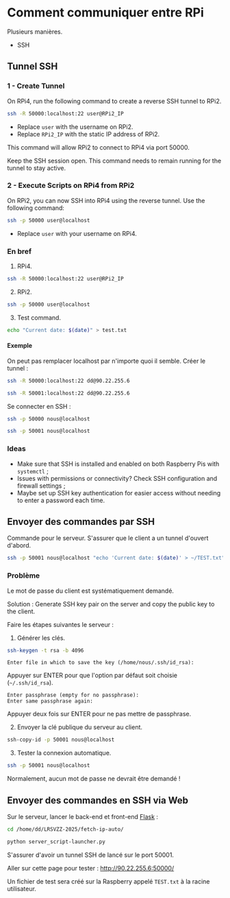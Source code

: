 # Comment communiquer entre RPi 
Plusieurs manières. 
- SSH 

## Tunnel SSH 
### 1 - Create Tunnel 
On RPi4, run the following command to create a reverse SSH tunnel to RPi2. 
```bash
ssh -R 50000:localhost:22 user@RPi2_IP
```
   - Replace `user` with the username on RPi2. 
   - Replace `RPi2_IP` with the static IP address of RPi2. 

This command will allow RPi2 to connect to RPi4 via port 50000. 

Keep the SSH session open. This command needs to remain running for the tunnel to stay active. 

### 2 - Execute Scripts on RPi4 from RPi2
On RPi2, you can now SSH into RPi4 using the reverse tunnel. Use the following command:
```bash
ssh -p 50000 user@localhost
```
   - Replace `user` with your username on RPi4. 

### En bref  
1. RPi4. 
```bash
ssh -R 50000:localhost:22 user@RPi2_IP
```

2. RPi2. 
```bash
ssh -p 50000 user@localhost
```

3. Test command. 
```bash
echo "Current date: $(date)" > test.txt
   ```

#### Exemple 
On peut pas remplacer localhost par n'importe quoi il semble. 
Créer le tunnel : 
```bash
ssh -R 50000:localhost:22 dd@90.22.255.6
```

```bash
ssh -R 50001:localhost:22 dd@90.22.255.6
```

Se connecter en SSH : 
```bash
ssh -p 50000 nous@localhost
```

```bash
ssh -p 50001 nous@localhost
```

### Ideas 
- Make sure that SSH is installed and enabled on both Raspberry Pis with `systemctl` ; 
- Issues with permissions or connectivity? Check SSH configuration and firewall settings ; 
- Maybe set up SSH key authentication for easier access without needing to enter a password each time. 

## Envoyer des commandes par SSH 
Commande pour le serveur. S'assurer que le client a un tunnel d'ouvert d'abord. 
```bash
ssh -p 50001 nous@localhost "echo 'Current date: $(date)' > ~/TEST.txt"
```

### Problème
Le mot de passe du client est systématiquement demandé. 

Solution : Generate SSH key pair on the server and copy the public key to the client. 

Faire les étapes suivantes le serveur : 
1. Générer les clés. 
```bash
ssh-keygen -t rsa -b 4096
```

```
Enter file in which to save the key (/home/nous/.ssh/id_rsa):
```
Appuyer sur ENTER pour que l'option par défaut soit choisie (`~/.ssh/id_rsa`). 
```
Enter passphrase (empty for no passphrase): 
Enter same passphrase again: 
```
Appuyer deux fois sur ENTER pour ne pas mettre de passphrase. 

2. Envoyer la clé publique du serveur au client. 
```bash
ssh-copy-id -p 50001 nous@localhost
```

3. Tester la connexion automatique. 
```bash
ssh -p 50001 nous@localhost
```

Normalement, aucun mot de passe ne devrait être demandé ! 

## Envoyer des commandes en SSH via Web 
Sur le serveur, lancer le back-end et front-end [Flask](../Guides/Flask.md) : 
```bash
cd /home/dd/LRSVZZ-2025/fetch-ip-auto/
```
```bash
python server_script-launcher.py
```

S'assurer d'avoir un tunnel SSH de lancé sur le port 50001. 

Aller sur cette page pour tester : http://90.22.255.6:50000/ 

Un fichier de test sera créé sur la Raspberry appelé `TEST.txt` à la racine utilisateur. 

